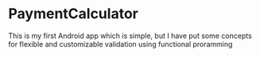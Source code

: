 # PaymentCalculator
This is my first Android app which is simple, but I have put some concepts for flexible and customizable validation using functional proramming
